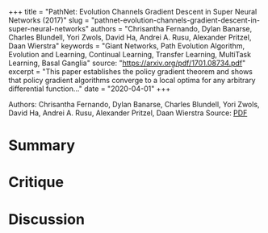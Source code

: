 +++
title = "PathNet: Evolution Channels Gradient Descent in Super Neural Networks (2017)"
slug = "pathnet-evolution-channels-gradient-descent-in-super-neural-networks"
authors = "Chrisantha Fernando, Dylan Banarse, Charles Blundell, Yori Zwols, David Ha, Andrei A. Rusu, Alexander Pritzel, Daan Wierstra"
keywords = "Giant Networks, Path Evolution Algorithm, Evolution and Learning, Continual Learning, Transfer Learning, MultiTask Learning, Basal Ganglia"
source: "https://arxiv.org/pdf/1701.08734.pdf"
excerpt = "This paper establishes the policy gradient theorem and shows that policy gradient algorithms converge to a local optima for any arbitrary differential function..."
date = "2020-04-01"
+++

Authors: Chrisantha Fernando, Dylan Banarse, Charles Blundell, Yori Zwols, David Ha, Andrei A. Rusu, Alexander Pritzel, Daan Wierstra
Source: [PDF](https://arxiv.org/pdf/1701.08734.pdf)

# Summary

# Critique

# Discussion